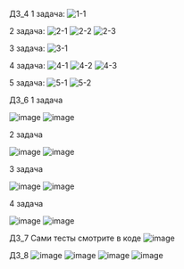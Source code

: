 ДЗ_4
1 задача:
![1-1](https://github.com/user-attachments/assets/285d6df5-b7a4-4ef7-a447-c162248faa5a)

2 задача:
![2-1](https://github.com/user-attachments/assets/cf94751c-fc2f-47be-b962-5403d55d9744)
![2-2](https://github.com/user-attachments/assets/b4900d34-4942-42dc-b9a4-4cacc4cd67b9)
![2-3](https://github.com/user-attachments/assets/1db7244d-e2b1-4208-9d37-2ee24ca9d387)

3 задача:
![3-1](https://github.com/user-attachments/assets/f142644d-4ba8-4fe2-9b27-2710c7b63d8f)

4 задача:
![4-1](https://github.com/user-attachments/assets/1c300b00-14df-4a5e-8342-a3bb0e8e2d04)
![4-2](https://github.com/user-attachments/assets/60131931-38b6-4875-b09d-a356fdb9ec66)
![4-3](https://github.com/user-attachments/assets/1e1e620c-eef4-4cc0-9f4c-54afe9cd95d1)

5 задача:
![5-1](https://github.com/user-attachments/assets/0f35e9c4-8ff4-4fb4-815f-77c844db853a)
![5-2](https://github.com/user-attachments/assets/a4e63f4c-13cd-45db-a532-cfe07031a071)

ДЗ_6
1 задача

![image](https://github.com/user-attachments/assets/fbd73209-4ad9-4b60-8a1a-786188d4684e)
![image](https://github.com/user-attachments/assets/67717df4-5aa2-45b5-ae7e-0c5853b2f95f)

2 задача

![image](https://github.com/user-attachments/assets/6d8afc93-c918-4b1e-928a-28df601108b7)
![image](https://github.com/user-attachments/assets/d8cd1920-3c4e-4288-827a-87440b323f8e)

3 задача

![image](https://github.com/user-attachments/assets/d6d0fb23-b18c-4bb0-8563-6d1039171675)
![image](https://github.com/user-attachments/assets/001147fa-c0e6-4ba1-8784-ace043e27a9e)

4 задача

![image](https://github.com/user-attachments/assets/27d14485-8422-4547-9e34-8e9021230378)
![image](https://github.com/user-attachments/assets/61555ec8-a653-4629-a91b-84c11f0b0016)

ДЗ_7
Сами тесты смотрите в коде
![image](https://github.com/user-attachments/assets/60e4d8b9-2767-4c75-972a-11d0ddcfcdb2)

ДЗ_8
![image](https://github.com/user-attachments/assets/5029b562-2285-4917-a986-52343b2f357c)
![image](https://github.com/user-attachments/assets/948faf5c-8908-4a88-9014-9ebf03abfe58)
![image](https://github.com/user-attachments/assets/13451dc1-4add-4b73-85f8-ba3ab6c264f6)
![image](https://github.com/user-attachments/assets/0f6987be-ff15-43be-a7ce-c9459d9120cf)

